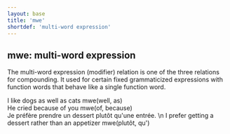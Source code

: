 ```yaml
---
layout: base
title: 'mwe'
shortdef: 'multi-word expression'
---
```


## mwe: multi-word expression


The multi-word expression (modifier) relation is one of the three relations for compounding. 
It used for certain fixed grammaticized expressions with function words that behave like a single function word.

<div class="sd-parse">
I like dogs as well as cats
mwe(well, as)
</div>

<div class="sd-parse">
He cried because of you
mwe(of, because)
</div>

<div class="sd-parse">
Je préfère prendre un dessert plutôt qu'une entrée. \n I prefer getting a dessert rather than an appetizer
mwe(plutôt, qu')
</div>
